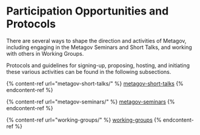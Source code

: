 # Participation Opportunities and Protocols

There are several ways to shape the direction and activities of Metagov, including engaging in the Metagov Seminars and Short Talks, and working with others in Working Groups.

Protocols and guidelines for signing-up, proposing, hosting, and initiating these various activities can be found in the following subsections. &#x20;

{% content-ref url="metagov-short-talks/" %}
[metagov-short-talks](metagov-short-talks/)
{% endcontent-ref %}

{% content-ref url="metagov-seminars/" %}
[metagov-seminars](metagov-seminars/)
{% endcontent-ref %}

{% content-ref url="working-groups/" %}
[working-groups](working-groups/)
{% endcontent-ref %}

